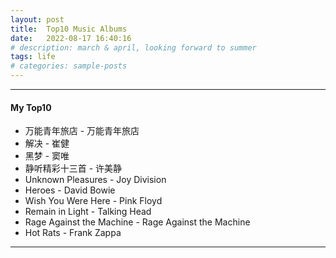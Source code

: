 ```yaml
---
layout: post
title:  Top10 Music Albums
date:   2022-08-17 16:40:16
# description: march & april, looking forward to summer
tags: life
# categories: sample-posts
---
```

<hr>

#### My Top10
<ul>
    <li>万能青年旅店 - 万能青年旅店</li>
    <li>解决 - 崔健</li>
    <li>黑梦 - 窦唯</li>
    <li>静听精彩十三首 - 许美静</li>
    <li>Unknown Pleasures - Joy Division</li>
    <li>Heroes - David Bowie</li>
    <li>Wish You Were Here - Pink Floyd</li>
    <li>Remain in Light - Talking Head</li>
    <li>Rage Against the Machine - Rage Against the Machine</li>
    <li>Hot Rats - Frank Zappa</li>
</ul>

<hr>